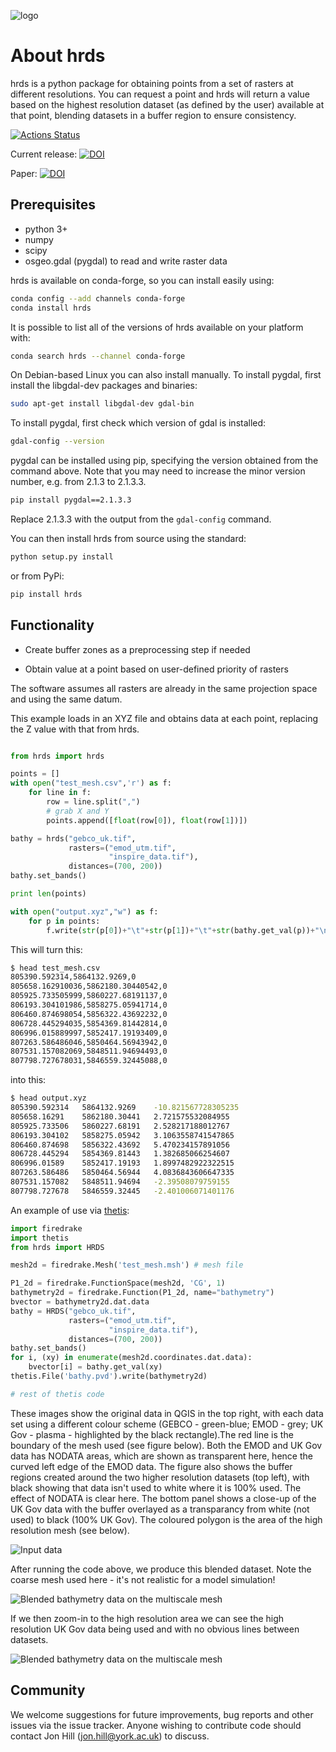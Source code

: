 
![logo](https://github.com/EnvModellingGroup/hdrs/blob/master/docs/logo_small.png)


About hrds
===========
hrds is a python package for obtaining points from a set of rasters at
different resolutions.
You can request a point and hrds will return a value based on
the highest resolution dataset (as defined by the user) available at that point, blending
datasets in a buffer region to ensure consistency.

[![Actions Status](https://github.com/EnvModellingGroup/hrds/.github/workflows/python-package/badge.svg)](https://github.com/EnvModellingGroup/hrds/actions)

Current release:
[![DOI](https://zenodo.org/badge/155502078.svg)](https://zenodo.org/badge/latestdoi/155502078)

Paper: [![DOI](http://joss.theoj.org/papers/10.21105/joss.01112/status.svg)](https://doi.org/10.21105/joss.01112)

Prerequisites
---------------
* python 3+
* numpy
* scipy
* osgeo.gdal (pygdal) to read and write raster data

hrds is available on conda-forge, so you can install easily using:

```bash
conda config --add channels conda-forge
conda install hrds
```
It is possible to list all of the versions of hrds available on your platform with:

```bash
conda search hrds --channel conda-forge
```

On Debian-based Linux you can also install manually. To install pygdal,
first install the libgdal-dev packages and binaries:

```bash
sudo apt-get install libgdal-dev gdal-bin
```

To install pygdal, first check which version of gdal is installed:
```bash
gdal-config --version
```

pygdal can be installed using pip, specifying the version obtained from the command above.
Note that you may need to increase the minor version number,
e.g. from 2.1.3 to 2.1.3.3.

```bash
pip install pygdal==2.1.3.3
```
Replace 2.1.3.3 with the output from the ``gdal-config`` command.

You can then install hrds from source using the standard:

```bash
python setup.py install
```
or from PyPi:

```bash
pip install hrds
```

Functionality
-------------

* Create buffer zones as a preprocessing step if needed

* Obtain value at a point based on user-defined priority of rasters

The software assumes all rasters are already in the same projection space and using the same datum.


This example loads in an XYZ file and obtains data at each point,
replacing the Z value with that from hrds.

```python

from hrds import hrds

points = []
with open("test_mesh.csv",'r') as f:
    for line in f:
        row = line.split(",")
        # grab X and Y
        points.append([float(row[0]), float(row[1])])

bathy = hrds("gebco_uk.tif",
             rasters=("emod_utm.tif",
                      "inspire_data.tif"),
             distances=(700, 200))
bathy.set_bands()

print len(points)

with open("output.xyz","w") as f:
    for p in points:
        f.write(str(p[0])+"\t"+str(p[1])+"\t"+str(bathy.get_val(p))+"\n")
```


This will turn this:
```bash
$ head test_mesh.csv
805390.592314,5864132.9269,0
805658.162910036,5862180.30440542,0
805925.733505999,5860227.68191137,0
806193.304101986,5858275.05941714,0
806460.874698054,5856322.43692232,0
806728.445294035,5854369.81442814,0
806996.015889997,5852417.19193409,0
807263.586486046,5850464.56943942,0
807531.157082069,5848511.94694493,0
807798.727678031,5846559.32445088,0
```

into this:

```bash
$ head output.xyz
805390.592314	5864132.9269	-10.821567728305235
805658.16291	5862180.30441	2.721575532084955
805925.733506	5860227.68191	2.528217188012767
806193.304102	5858275.05942	3.1063558741547865
806460.874698	5856322.43692	5.470234157891056
806728.445294	5854369.81443	1.382685066254607
806996.01589	5852417.19193	1.8997482922322515
807263.586486	5850464.56944	4.0836843606647335
807531.157082	5848511.94694	-2.39508079759155
807798.727678	5846559.32445	-2.401006071401176
```


An example of use via [thetis](http://thetisproject.org/):

```python
import firedrake
import thetis
from hrds import HRDS

mesh2d = firedrake.Mesh('test_mesh.msh') # mesh file

P1_2d = firedrake.FunctionSpace(mesh2d, 'CG', 1)
bathymetry2d = firedrake.Function(P1_2d, name="bathymetry")
bvector = bathymetry2d.dat.data
bathy = HRDS("gebco_uk.tif", 
             rasters=("emod_utm.tif", 
                      "inspire_data.tif"), 
             distances=(700, 200))
bathy.set_bands()
for i, (xy) in enumerate(mesh2d.coordinates.dat.data):
    bvector[i] = bathy.get_val(xy)
thetis.File('bathy.pvd').write(bathymetry2d)

# rest of thetis code

```

These images show the original data in QGIS in the top right, with each data set using a different colour scheme (GEBCO - green-blue; EMOD - grey; UK Gov - plasma - highlighted by the black rectangle).The red line is the boundary of the mesh used (see figure below). Both the EMOD and UK Gov data has NODATA areas, which are shown as transparent here, hence the curved left edge of the EMOD data.  The figure also shows the buffer regions created around the two higher resolution datasets (top left), with black showing that data isn't used to white where it is 100% used. The effect of NODATA is clear here. The bottom panel shows a close-up of the UK Gov data with the buffer overlayed as a transparancy from white (not used) to black (100% UK Gov). The coloured polygon is the area of the high resolution mesh (see below).

![Input data](https://github.com/EnvModellingGroup/hdrs/blob/master/docs/raster_data_sml.png)

After running the code above, we produce this blended dataset. Note the coarse mesh used here - it's not realistic for a model simulation!

![Blended bathymetry data on the multiscale mesh](https://github.com/EnvModellingGroup/hdrs/blob/master/docs/mesh_bathy_all.png)

If we then zoom-in to the high resolution area we can see the high resolution UK Gov data being used and with no obvious lines between datasets.

![Blended bathymetry data on the multiscale mesh](https://github.com/EnvModellingGroup/hdrs/blob/master/docs/mesh_bathy.png)

Community
-----------

We welcome suggestions for future improvements, bug reports and other issues via the issue tracker. Anyone wishing to contribute code should contact Jon Hill (jon.hill@york.ac.uk) to discuss.

